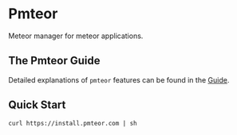 # Pmteor 
Meteor manager for meteor applications.

## The Pmteor Guide
Detailed explanations of `pmteor` features can be found in the [Guide](http://pmteor.com).

## Quick Start

```shell
curl https://install.pmteor.com | sh
```
